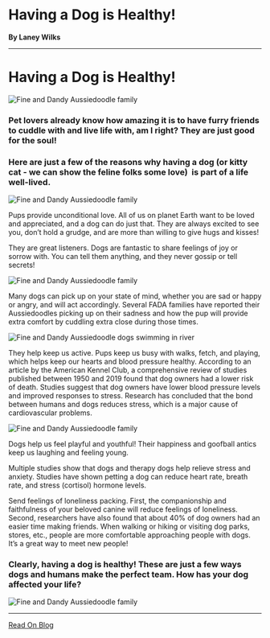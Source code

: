 # Having a Dog is Healthy!

**By Laney Wilks**

---

# Having a Dog is Healthy!

![Fine and Dandy Aussiedoodle family](https://static.wixstatic.com/media/5642d8_72b651549e8247199eff69275d009dcb~mv2.jpg/v1/fill/w_366,h_450,al_c,q_80,usm_0.66_1.00_0.01,enc_auto/5642d8_72b651549e8247199eff69275d009dcb~mv2.jpg)

### Pet lovers already know how amazing it is to have furry friends to cuddle with and live life with, am I right? They are just good for the soul! 

  

### Here are just a few of the reasons why having a dog (or kitty cat - we can show the feline folks some love)  is part of a life well-lived.

![Fine and Dandy Aussiedoodle family](https://static.wixstatic.com/media/5642d8_64cdf21772304e31a212cfa9f20b3ad3~mv2.jpg/v1/fill/w_342,h_492,al_c,q_80,usm_0.66_1.00_0.01,enc_auto/5642d8_64cdf21772304e31a212cfa9f20b3ad3~mv2.jpg)

  

Pups provide unconditional love. All of us on planet Earth want to be loved and appreciated, and a dog can do just that. They are always excited to see you, don’t hold a grudge, and are more than willing to give hugs and kisses!

  

They are great listeners. Dogs are fantastic to share feelings of joy or sorrow with. You can tell them anything, and they never gossip or tell secrets!

  

![Fine and Dandy Aussiedoodle family](https://static.wixstatic.com/media/5642d8_7fdb04f5abf3422bb978ee82bbd28df7~mv2.jpg/v1/fill/w_600,h_670,al_c,q_85,usm_0.66_1.00_0.01,enc_auto/5642d8_7fdb04f5abf3422bb978ee82bbd28df7~mv2.jpg)

Many dogs can pick up on your state of mind, whether you are sad or happy or angry, and will act accordingly. Several FADA families have reported their Aussiedoodles picking up on their sadness and how the pup will provide extra comfort by cuddling extra close during those times.

  

  

![Fine and Dandy Aussiedoodle dogs swimming in river](https://static.wixstatic.com/media/5642d8_af25311b55034bcd981d411ad35f43cb~mv2.jpg/v1/fill/w_300,h_332,al_c,q_80,usm_0.66_1.00_0.01,enc_auto/5642d8_af25311b55034bcd981d411ad35f43cb~mv2.jpg)

They help keep us active. Pups keep us busy with walks, fetch, and playing, which helps keep our hearts and blood pressure healthy. According to an article by the American Kennel Club, a comprehensive review of studies published between 1950 and 2019 found that dog owners had a lower risk of death. Studies suggest that dog owners have lower blood pressure levels and improved responses to stress. Research has concluded that the bond between humans and dogs reduces stress, which is a major cause of cardiovascular problems.

  

![Fine and Dandy Aussiedoodle family](https://static.wixstatic.com/media/5642d8_3659f1469ec14e129e59cd2408e7e2ae~mv2.jpg/v1/fill/w_434,h_578,al_c,q_80,usm_0.66_1.00_0.01,enc_auto/5642d8_3659f1469ec14e129e59cd2408e7e2ae~mv2.jpg)

Dogs help us feel playful and youthful! Their happiness and goofball antics keep us laughing and feeling young.

  

Multiple studies show that dogs and therapy dogs help relieve stress and anxiety. Studies have shown petting a dog can reduce heart rate, breath rate, and stress (cortisol) hormone levels.

  

Send feelings of loneliness packing. First, the companionship and faithfulness of your beloved canine will reduce feelings of loneliness. Second, researchers have also found that about 40% of dog owners had an easier time making friends. When walking or hiking or visiting dog parks, stores, etc., people are more comfortable approaching people with dogs. It’s a great way to meet new people!

  

### Clearly, having a dog is healthy! These are just a few ways dogs and humans make the perfect team. How has your dog affected your life?

![Fine and Dandy Aussiedoodle family](https://static.wixstatic.com/media/5642d8_22fdd66b8377432c89c71348a17a0c1a~mv2.jpg/v1/fill/w_1080,h_798,al_c,q_85,enc_auto/5642d8_22fdd66b8377432c89c71348a17a0c1a~mv2.jpg)

---

[Read On Blog](https://www.fineanddandyaussiedoodles.com/post/having-a-dog-is-healthy)
